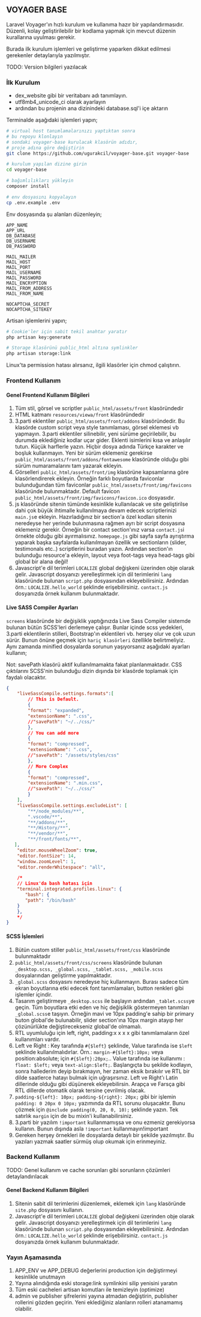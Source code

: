 ## VOYAGER BASE

Laravel Voyager'ın hızlı kurulum ve kullanıma hazır bir yapılandırmasıdır. Düzenli, kolay geliştirilebilir bir kodlama yapmak için mevcut düzenin kurallarına uyulması gerekir. 

Burada ilk kurulum işlemleri ve geliştirme yaparken dikkat edilmesi gerekenler detaylarıyla yazılmıştır.

TODO: Version bilgileri yazılacak

### İlk Kurulum

- dex_website gibi bir veritabanı adı tanımlayın.
- utf8mb4_unicode_ci olarak ayarlayın
- ardından bu projenin ana dizinindeki database.sql'i içe aktarın

Terminalde aşağıdaki işlemleri yapın;

```bash
# virtual host tanımlamalarınızı yaptıktan sonra
# bu repoyu klonlayın
# sondaki voyager-base kurulacak klasörün adıdır, 
# proje adına göre değiştirin
git clone https://github.com/ugurakcil/voyager-base.git voyager-base

# kurulum yapılan dizine girin
cd voyager-base

# bağımlılıkları yükleyin
composer install

# env dosyasını kopyalayın
cp .env.example .env
```

Env dosyasında şu alanları düzenleyin;

```env
APP_NAME
APP_URL
DB_DATABASE
DB_USERNAME
DB_PASSWORD

MAIL_MAILER
MAIL_HOST
MAIL_PORT
MAIL_USERNAME
MAIL_PASSWORD
MAIL_ENCRYPTION
MAIL_FROM_ADDRESS
MAIL_FROM_NAME

NOCAPTCHA_SECRET
NOCAPTCHA_SITEKEY
```

Artisan işlemlerini yapın;

```bash
# Cookie'ler için sabit tekil anahtar yaratır
php artisan key:generate

# Storage klasörünü public_html altına symlinkler
php artisan storage:link
```

Linux'ta permission hatası alırsanız, ilgili klasörler için chmod çalıştırın.

### Frontend Kullanım

#### Genel Frontend Kullanım Bilgileri
1. Tüm stil, görsel ve scriptler `public_html/assets/front` klasöründedir
2. HTML katmanı `resources/viewa/front` klasöründedir
3. 3.parti eklentiler `public_html/assets/front/addons` klasöründedir. Bu klasörde custom script veya style tanımlaması, görsel eklemesi vb yapmayın. 3.parti eklentiler silinebilir, yeni sürüme geçirilebilir, bu durumda eklediğiniz kodlar uçar gider. Eklenti isimlerini kısa ve anlaşılır tutun. Küçük harflerle yazın. Hiçbir dosya adında Türkçe karakter ve boşluk kullanmayın. Yeni bir sürüm eklemeniz gerekirse `public_html/assets/front/addons/fontawesome` klasöründe olduğu gibi sürüm numaramalarını tam yazarak ekleyin.
4. Görselleri `public_html/assets/front/img` klasörüne kapsamlarına göre klasörlendirerek ekleyin. Örneğin farklı boyutlarda faviconlar bulunduğundan tüm faviconlar `public_html/assets/front/img/favicons` klasöründe bulunmaktadır. Default favicon `public_html/assets/front/img/favicons/favicon.ico` dosyasıdır.
5. js klasöründe sitenin tümünde kesinlikle kullanılacak ve site geliştirilse dahi çok büyük ihtimalle kullanılmaya devam edecek scriptlerinizi `main.js`e ekleyin. Hazırladığınız bir section'a özel kodları sitenin neredeyse her yerinde bulunmasına rağmen ayrı bir script dosyasına eklemeniz gerekir. Örneğin bir contact section'ınız varsa `contact.js`i örnekte olduğu gibi ayırmalısınız. `homepage.js` gibi sayfa sayfa ayrıştırma yaparak başka sayfalarda kullanılmayan özellik ve sectionların (slider, testimonals etc..) scriptlerini buradan yazın. Ardından section'ın bulunduğu resource'a ekleyin, layout veya foot-tags veya head-tags gibi global bir alana değil!
6. Javascript'e dil terimleri `LOCALIZE` global değişkeni üzerinden obje olarak gelir. Javascript dosyanızı yerelleştirmek için dil terimlerini `lang` klasöründe bulunan `script.php` dosyasından ekleyebilirsiniz. Ardından örn.: `LOCALIZE.hello_world` şeklinde erişebilirsiniz. `contact.js` dosyanızda örnek kullanım bulunmaktadır.

#### Live SASS Compiler Ayarları

`screens` klasöründe bir değişiklik yaptığınızda Live Sass Compiler sistemde bulunan bütün SCSS'leri derlemeye çalışır. Bunlar içinde scss yedekleri, 3.parti eklentilerin stilleri, Bootstrap'ın eklentileri vb. herşey olur ve çok uzun sürür. Bunun önüne geçmek için `hariç klasörleri` özellikle belirtmeliyiz. Aynı zamanda minified dosyalarda sorunun yaşıyorsanız aşağıdaki ayarları kullanın;

Not: savePath klasörü aktif kullanılmamakta fakat planlanmaktadır. CSS çıktılarını SCSS'nin bulunduğu dizin dışında bir klasörde toplamak için faydalı olacaktır.

```json
{
    "liveSassCompile.settings.formats":[
        // This is Default.
        {
        "format": "expanded",
        "extensionName": ".css",
        //"savePath": "~/../css/"
        },
        // You can add more
        {
        "format": "compressed",
        "extensionName": ".css",
        //"savePath": "/assets/styles/css"
        },
        // More Complex
        {
        "format": "compressed",
        "extensionName": ".min.css",
        //"savePath": "~/../css/"
        }
    ],
    "liveSassCompile.settings.excludeList": [ 
        "**/node_modules/**",
        ".vscode/**",
        "**/addons/**",
        "**/History/**",
        "**/vendor/**",
        "**/front/fonts/**",
   ],
    "editor.mouseWheelZoom": true,
    "editor.fontSize": 14,
    "window.zoomLevel": 1,
    "editor.renderWhitespace": "all",

    /*
    // Linux'da bash hatası için
    "terminal.integrated.profiles.linux": {
       "bash": {
	   "path": "/bin/bash"
	}
    },
    */
}
```

#### SCSS İşlemleri
1. Bütün custom stiller `public_html/assets/front/css` klasöründe bulunmaktadır
2. `public_html/assets/front/css/screens` klasöründe bulunan `_desktop.scss, _global.scss, _tablet.scss, _mobile.scss` dosyalarından geliştirme yapılmaktadır.
3. `_global.scss` dosyasını neredeyse hiç kullanmayın. Burası sadece tüm ekran boyutlarına etki edecek font tanımlamaları, button renkleri gibi işlemler içindir. 
4. Tasarım geliştirmeye `_desktop.scss` ile başlayın ardından `_tablet.scss`ye geçin. Tüm boyutlara etki eden ve hiç değişiklik göstermeyen tanımları `_global.scss`e taşıyın. Örneğin mavi ve 10px padding'e sahip bir primary buton global'de bulunabilir, slider section'ına 10px margin atayıp her çözünürlükte değiştirecekseniz global'de olmamalı.
5. RTL uyumluluğu için left, right, padding:x x x x gibi tanımlamaların özel kullanımları vardır. 
6. Left ve Right : Key tarafında `#{$left}` şeklinde, Value tarafında ise `$left` şeklinde kullanılmalıdırlar. Örn.: `margin-#{$left}:10px;` veya position:absolute; için `#{$left}:20px;`.. Value tarafında ise kullanımı : `float: $left;` veya `text-align:$left;`. Başlangıçta bu şekilde kodlayın, sonra hallederim deyip bırakmayın, her zaman eksik bırakılır ve RTL bir dilde saatlerce hatayı bulmak için uğraşırsınız. Left ve Right'ı Latin dillerinde olduğu gibi düşünerek ekleyebilirsin. Arapça ve Farsça gibi RTL dillerde otomatik olarak tersine çevrilmiş olacak.
7. `padding-${left}: 10px; padding-${right}: 20px;` gibi bir işlemin `padding: 0 20px 0 10px;` yazımında da RTL sorunu oluşacaktır. Bunu çözmek için `@include padding(0, 20, 0, 10);` şeklinde yazın. Tek satırlık `margin` için de bu mixin'i kullanabilirsiniz.
8. 3.parti bir yazılım `!important` kullanmamışsa ve onu ezmeniz gerekiyorsa kullanın. Bunun dışında asla `!important` kullanmayın!important
9. Gereken herşey örnekleri ile dosyalarda detaylı bir şekilde yazılmıştır. Bu yazıları yazmak saatler sürmüş olup okumak için erinmeyiniz.

### Backend Kullanım

TODO: Genel kullanım ve cache sorunları gibi sorunların çözümleri detaylandırılacak

#### Genel Backend Kullanım Bilgileri
1. Sitenin sabit dil terimlerini düzenlemek, eklemek için `lang` klasöründe `site.php` dosyasını kullanın.
2. Javascript'e dil terimleri `LOCALIZE` global değişkeni üzerinden obje olarak gelir. Javascript dosyanızı yerelleştirmek için dil terimlerini `lang` klasöründe bulunan `script.php` dosyasından ekleyebilirsiniz. Ardından örn.: `LOCALIZE.hello_world` şeklinde erişebilirsiniz. `contact.js` dosyanızda örnek kullanım bulunmaktadır.

### Yayın Aşamasında
1. APP_ENV ve APP_DEBUG değerlerini production için değiştirmeyi kesinlikle unutmayın
2. Yayına alındığında eski storage:link symlinkini silip yenisini yaratın
3. Tüm eski cacheleri artisan komutları ile temizleyin (optimize)
4. admin ve publisher şifrelerini yayına atmadan değiştirin, publisher rollerini gözden geçirin. Yeni eklediğiniz alanların rolleri atanamamış olabilir.